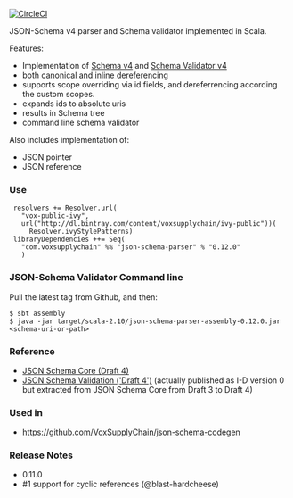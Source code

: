 [![CircleCI](https://circleci.com/gh/VoxSupplyChain/json-schema-parser.svg?style=svg)](https://circleci.com/gh/VoxSupplyChain/json-schema-parser)

JSON-Schema v4 parser and Schema validator implemented in Scala.

Features:

 * Implementation of [Schema v4][draft-zyp-json-schema-04] and [Schema Validator v4][draft-fge-json-schema-validation-00]
 * both [canonical and inline dereferencing][draft-zyp-json-schema-04#7.2.3]
 * supports scope overriding via id fields, and dereferrencing according the custom scopes.
 * expands ids to absolute uris
 * results in Schema tree
 * command line schema validator
 
Also includes implementation of:

 * JSON pointer 
 * JSON reference 

### Use
```
 resolvers += Resolver.url(
   "vox-public-ivy",
   url("http://dl.bintray.com/content/voxsupplychain/ivy-public"))(
     Resolver.ivyStylePatterns)
 libraryDependencies ++= Seq(
   "com.voxsupplychain" %% "json-schema-parser" % "0.12.0"
   )
```
 
### JSON-Schema Validator Command line
Pull the latest tag from Github, and then:

```
$ sbt assembly
$ java -jar target/scala-2.10/json-schema-parser-assembly-0.12.0.jar <schema-uri-or-path>
```
 
### Reference

 * [JSON Schema Core (Draft 4)][draft-zyp-json-schema-04]
 * [JSON Schema Validation ('Draft 4')][draft-fge-json-schema-validation-00] (actually published as I-D version 0 but extracted from JSON Schema Core from Draft 3 to Draft 4)

### Used in

 * https://github.com/VoxSupplyChain/json-schema-codegen

### Release Notes

 * 0.11.0
  * #1 support for cyclic references (@blast-hardcheese)

[draft-zyp-json-schema-04]: https://tools.ietf.org/html/draft-zyp-json-schema-04
[draft-zyp-json-schema-04#7.2.3]: https://tools.ietf.org/html/draft-zyp-json-schema-04#section-7.2.3
[draft-fge-json-schema-validation-00]: https://tools.ietf.org/html/draft-fge-json-schema-validation-00
